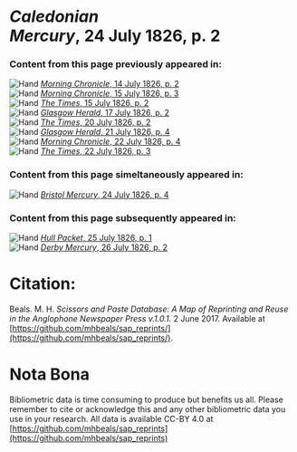# *Caledonian Mercury*, 24 July 1826, p. 2  
  
### Content from this page previously appeared in:  
![Hand](http://scissorsandpaste.net/wp-content/uploads/2017/06/smallhandpointer.png) [*Morning Chronicle*, 14 July 1826, p. 2](https://mhbeals.github.io/sap_html/Morning-Chronicle/Morning-Chronicle-14-July-1826-p-2)  
![Hand](http://scissorsandpaste.net/wp-content/uploads/2017/06/smallhandpointer.png) [*Morning Chronicle*, 15 July 1826, p. 3](https://mhbeals.github.io/sap_html/Morning-Chronicle/Morning-Chronicle-15-July-1826-p-3)  
![Hand](http://scissorsandpaste.net/wp-content/uploads/2017/06/smallhandpointer.png) [*The Times*, 15 July 1826, p. 2](https://mhbeals.github.io/sap_html/The-Times/The-Times-15-July-1826-p-2)  
![Hand](http://scissorsandpaste.net/wp-content/uploads/2017/06/smallhandpointer.png) [*Glasgow Herald*, 17 July 1826, p. 2](https://mhbeals.github.io/sap_html/Glasgow-Herald/Glasgow-Herald-17-July-1826-p-2)  
![Hand](http://scissorsandpaste.net/wp-content/uploads/2017/06/smallhandpointer.png) [*The Times*, 20 July 1826, p. 2](https://mhbeals.github.io/sap_html/The-Times/The-Times-20-July-1826-p-2)  
![Hand](http://scissorsandpaste.net/wp-content/uploads/2017/06/smallhandpointer.png) [*Glasgow Herald*, 21 July 1826, p. 4](https://mhbeals.github.io/sap_html/Glasgow-Herald/Glasgow-Herald-21-July-1826-p-4)  
![Hand](http://scissorsandpaste.net/wp-content/uploads/2017/06/smallhandpointer.png) [*Morning Chronicle*, 22 July 1826, p. 4](https://mhbeals.github.io/sap_html/Morning-Chronicle/Morning-Chronicle-22-July-1826-p-4)  
![Hand](http://scissorsandpaste.net/wp-content/uploads/2017/06/smallhandpointer.png) [*The Times*, 22 July 1826, p. 3](https://mhbeals.github.io/sap_html/The-Times/The-Times-22-July-1826-p-3)  
  
### Content from this page simeltaneously appeared in:  
![Hand](http://scissorsandpaste.net/wp-content/uploads/2017/06/smallhandpointer.png) [*Bristol Mercury*, 24 July 1826, p. 4](https://mhbeals.github.io/sap_html/Bristol-Mercury/Bristol-Mercury-24-July-1826-p-4)  
  
### Content from this page subsequently appeared in:  
![Hand](http://scissorsandpaste.net/wp-content/uploads/2017/06/smallhandpointer.png) [*Hull Packet*, 25 July 1826, p. 1](https://mhbeals.github.io/sap_html/Hull-Packet/Hull-Packet-25-July-1826-p-1)  
![Hand](http://scissorsandpaste.net/wp-content/uploads/2017/06/smallhandpointer.png) [*Derby Mercury*, 26 July 1826, p. 2](https://mhbeals.github.io/sap_html/Derby-Mercury/Derby-Mercury-26-July-1826-p-2)  


# Citation: 

Beals. M. H. *Scissors and Paste Database: A Map of Reprinting and Reuse in the Anglophone Newspaper Press v.1.0.1.* 2 June 2017. Available at [https://github.com/mhbeals/sap_reprints/](https://github.com/mhbeals/sap_reprints/). 

# Nota Bona

Bibliometric data is time consuming to produce but benefits us all. Please remember to cite or acknowledge this and any other bibliometric data you use in your research. All data is available CC-BY 4.0 at [https://github.com/mhbeals/sap_reprints](https://github.com/mhbeals/sap_reprints)